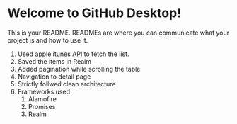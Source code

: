 # Welcome to GitHub Desktop!

This is your README. READMEs are where you can communicate what your project is and how to use it.

1. Used apple itunes API to fetch the list.
2. Saved the items in Realm
3. Added pagination while scrolling the table
4. Navigation to detail page
5. Strictly follwed clean architecture 
6. Frameworks used 
     1. Alamofire
     2. Promises 
     3. Realm


